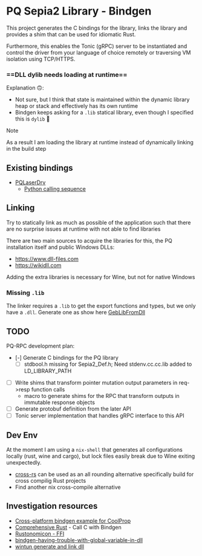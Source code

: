 # PQ Sepia2 Library - Bindgen
This project generates the C bindings for the library, links the library and
provides a shim that can be used for idiomatic Rust.

Furthermore, this enables the Tonic (gRPC) server to be instantiated and
control the driver from your language of choice remotely or traversing VM
isolation using TCP/HTTPS.

### ==DLL dylib needs loading at runtime==
Explanation 🙃:
- Not sure, but I think that state is maintained within the dynamic library heap
  or stack and effectively has its own runtime
- Bindgen keeps asking for a `.lib` statical library, even though I specified
this is `dylib` 🤷

> [!NOTE]
>
> As a result I am loading the library at runtime instead of dynamically linking in the build step


## Existing bindings

- [PQLaserDrv](https://github.com/PicoQuant/PQLaserDrv/tree/master)
    - [Python calling
    sequence](https://github.com/PicoQuant/PQLaserDrv/blob/master/Demos/Python3/SetSomeDataByPython.py)

## Linking

Try to statically link as much as possible of the application such that there
are no surprise issues at runtime with not able to find libraries

There are two main sources to acquire the libraries for this, the PQ
installation itself and public Windows DLLs:
- https://www.dll-files.com
- https://wikidll.com

Adding the extra libraries is necessary for Wine, but not for native Windows


### Missing `.lib`

The linker requires a `.lib` to get the export functions and types, but we only
have a `.dll`. Generate one as show here [GebLibFromDll](https://github.com/KHeresy/GenLibFromDll)

## TODO

PQ-RPC development plan:
- [-] Generate C bindings for the PQ library
  - [ ] stdbool.h missing for Sepia2_Def.h; Need stdenv.cc.cc.lib added to LD_LIBRARY_PATH
- [ ] Write shims that transform pointer mutation output parameters in req->resp function calls
  - macro to generate shims for the RPC that transform outputs in immutable response objects
- [ ] Generate protobuf definition from the later API
- [ ] Tonic server implementation that handles gRPC interface to this API

## Dev Env

At the moment I am using a `nix-shell` that generates all configurations locally (rust, wine and cargo), but
lock files easily break due to Wine exiting unexpectedly.

- [cross-rs](https://github.com/cross-rs/cross) can be used as an all rounding
alternative specifically build for cross compilig Rust projects
- Find another nix cross-compile alternative


## Investigation resources

- [Cross-platform bindgen example for CoolProp](https://github.com/portyanikhin/rfluids)
- [Comprehensive Rust](https://google.github.io/comprehensive-rust) - Call C
with Bindgen
- [Rustonomicon - FFI](https://doc.rust-lang.org/nomicon/ffi.html)
- [bindgen-having-trouble-with-global-variable-in-dll](https://users.rust-lang.org/t/bindgen-having-trouble-with-global-variable-in-dll/55530/6)
- [wintun generate and link dll](https://github.com/hackclub/burrow/blob/85640ffce18eac6ac1b6fa85ff278a457c955198/tun/build.rs)
